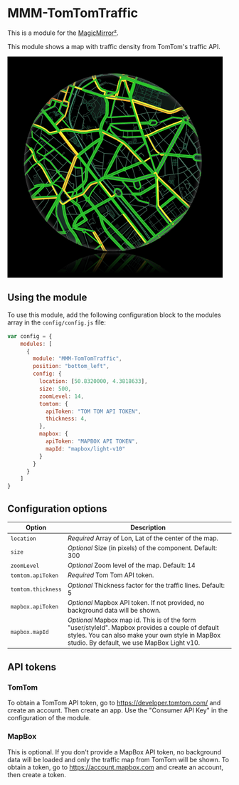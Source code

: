 # MMM-TomTomTraffic

This is a module for the [MagicMirror²](https://github.com/MichMich/MagicMirror/).

This module shows a map with traffic density from TomTom's traffic API.

![Example screenshot](https://raw.githubusercontent.com/bendardenne/MMM-TomTomTraffic/master/img/screenshot.png)

## Using the module

To use this module, add the following configuration block to the modules array in the `config/config.js` file:

```javascript
var config = {
    modules: [
      {
        module: "MMM-TomTomTraffic",
        position: "bottom_left",
        config: {
          location: [50.8320000, 4.3818633],
          size: 500,
          zoomLevel: 14,
          tomtom: {
            apiToken: "TOM TOM API TOKEN",
            thickness: 4,
          },
          mapbox: {
            apiToken: "MAPBOX API TOKEN",
            mapId: "mapbox/light-v10"
          }
        }
      }
    ]
}
```

## Configuration options

Option             | Description
------------------ | --------------------------------------------------------------------------------------------------------------------------------------------------
`location`         | _Required_ Array of Lon, Lat of the center of the map.
`size`             | _Optional_ Size (in pixels) of the component. Default: 300
`zoomLevel`        | _Optional_ Zoom level of the map. Default: 14
`tomtom.apiToken`  | _Required_ Tom Tom API token.
`tomtom.thickness` | _Optional_ Thickness factor for the traffic lines. Default: 5
`mapbox.apiToken`  | _Optional_ Mapbox API token. If not provided, no background data will be shown.
`mapbox.mapId`     | _Optional_ Mapbox map id. This is of the form "user/styleId". Mapbox provides a couple of default styles. You can also make your own style in MapBox studio. By default, we use MapBox Light v10.

## API tokens

### TomTom

To obtain a TomTom API token, go to <https://developer.tomtom.com/> and create an account. Then create an app. Use the "Consumer API Key" in the configuration of the module.

### MapBox

This is optional. If you don't provide a MapBox API token, no background data will be loaded and only the traffic map from TomTom will be shown.
To obtain a token, go to <https://account.mapbox.com> and create an account, then create a token.
